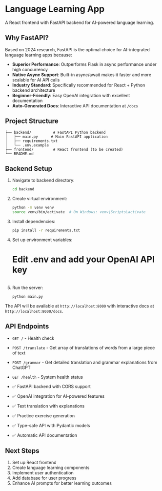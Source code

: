 # Language Learning App

A React frontend with FastAPI backend for AI-powered language learning.

## Why FastAPI?

Based on 2024 research, FastAPI is the optimal choice for AI-integrated language learning apps because:

- **Superior Performance**: Outperforms Flask in async performance under high concurrency
- **Native Async Support**: Built-in async/await makes it faster and more scalable for AI API calls
- **Industry Standard**: Specifically recommended for React + Python backend architecture
- **Beginner-Friendly**: Easy OpenAI integration with excellent documentation
- **Auto-Generated Docs**: Interactive API documentation at `/docs`

## Project Structure

```
├── backend/          # FastAPI Python backend
│   ├── main.py      # Main FastAPI application
│   ├── requirements.txt
│   └── .env.example
├── frontend/         # React frontend (to be created)
└── README.md
```

## Backend Setup

1. Navigate to backend directory:
   ```bash
   cd backend
   ```

2. Create virtual environment:
   ```bash
   python -m venv venv
   source venv/bin/activate  # On Windows: venv\Scripts\activate
   ```

3. Install dependencies:
   ```bash
   pip install -r requirements.txt
   ```

4. Set up environment variables:
   # Edit .env and add your OpenAI API key
   ```

5. Run the server:
   ```bash
   python main.py
   ```

The API will be available at `http://localhost:8000` with interactive docs at `http://localhost:8000/docs`.

## API Endpoints

- `GET /` - Health check
- `POST /translate` - Get array of translations of words from a large piece of text
- `POST /grammar` - Get detailed translation and grammar explanations from ChatGPT
- `GET /health` - System health status


- ✅ FastAPI backend with CORS support
- ✅ OpenAI integration for AI-powered features
- ✅ Text translation with explanations
- ✅ Practice exercise generation
- ✅ Type-safe API with Pydantic models
- ✅ Automatic API documentation

## Next Steps

1. Set up React frontend
2. Create language learning components
3. Implement user authentication
4. Add database for user progress
5. Enhance AI prompts for better learning outcomes

